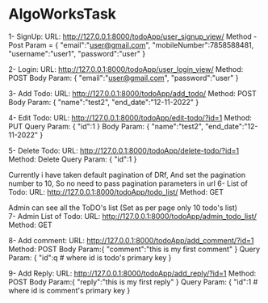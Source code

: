 # AlgoWorksTask

1- SignUp: URL: http://127.0.0.1:8000/todoApp/user_signup_view/
Method - Post
Param = { "email":"user@gmail.com", "mobileNumber":7858588481, "username":"user1", "password":"user" }

2- Login: URL: http://127.0.0.1:8000/todoApp/user_login_view/
  Method: POST
  Body Param: { "email":"user@gmail.com", "password":"user" }

3- Add Todo: URL: http://127.0.0.1:8000/todoApp/add_todo/ 
Method: POST
Body Param: { "name":"test2", "end_date":"12-11-2022" }

4- Edit Todo: URL: http://127.0.0.1:8000/todoApp/edit-todo/?id=1
Method: PUT Query Param: { "id":1 }
Body Param: { "name":"test2", "end_date":"12-11-2022" }

5- Delete Todo: URL: http://127.0.0.1:8000/todoApp/delete-todo/?id=1
Method: Delete Query Param: { "id":1 }

Currently i have taken default pagination of DRf, And set the pagination number to 10, So no need to pass pagination parameters in url 
6- List of Todo: URL: http://127.0.0.1:8000/todoApp/todo_list/ Method: GET

Admin can see all the ToDO's list (Set as per page only 10 todo's list)  
7- Admin List of Todo: URL: http://127.0.0.1:8000/todoApp/admin_todo_list/ Method: GET

8- Add comment: URL: http://127.0.0.1:8000/todoApp/add_comment/?id=1
Method: POST 
Body Param:{ "comment":"this is my first comment" } Query Param: { "id":q # where id is todo's primary key }

9- Add Reply: URL: http://127.0.0.1:8000/todoApp/add_reply/?id=1 
Method: POST 
Body Param:{ "reply":"this is my first reply" } Query Param: { "id":1 # where id is comment's primary key }
